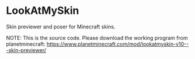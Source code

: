 # LookAtMySkin
Skin previewer and poser for Minecraft skins.

NOTE: This is the source code. Please download the working program from planetminecraft: https://www.planetminecraft.com/mod/lookatmyskin-v10---skin-previewer/

